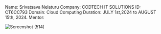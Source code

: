Name: Srivatsava Nelaturu
Company: CODTECH IT SOLUTIONS
ID: CT6CC793
Domain: Cloud Computing
Duration: JULY 1st,2024 to AUGUST 15th, 2024.
Mentor: 


![Screenshot (514)](https://github.com/user-attachments/assets/6ac00da7-c7c6-4ac2-8a4b-7fa02a32dc9a)


